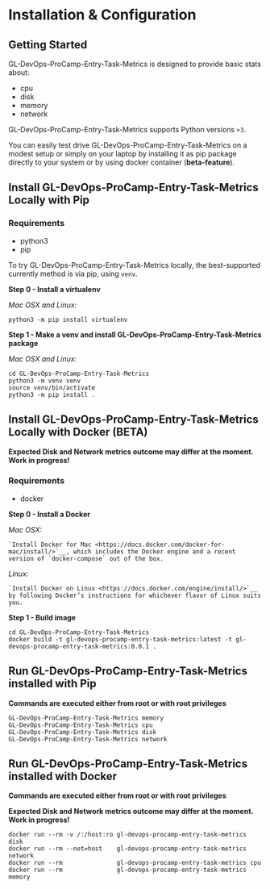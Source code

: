 # Installation & Configuration


## Getting Started

GL-DevOps-ProCamp-Entry-Task-Metrics is designed to provide basic stats about:
* cpu
* disk
* memory
* network

GL-DevOps-ProCamp-Entry-Task-Metrics supports Python versions ``>3``.

You can easily test drive GL-DevOps-ProCamp-Entry-Task-Metrics on a modest setup
or simply on your laptop by installing it as pip package directly to your system
or by using docker container (**beta-feature**).

## Install GL-DevOps-ProCamp-Entry-Task-Metrics Locally with Pip

### Requirements
* python3
* pip

To try GL-DevOps-ProCamp-Entry-Task-Metrics locally, the best-supported currently
method is via pip, using ``venv``.

**Step 0 - Install a virtualenv**

*Mac OSX and Linux:*

```commandline
python3 -m pip install virtualenv
```

**Step 1 - Make a venv and install GL-DevOps-ProCamp-Entry-Task-Metrics package**

*Mac OSX and Linux:*

```commandline
cd GL-DevOps-ProCamp-Entry-Task-Metrics
python3 -m venv venv
source venv/bin/activate
python3 -m pip install .
```

## Install GL-DevOps-ProCamp-Entry-Task-Metrics Locally with Docker (BETA)

**Expected Disk and Network metrics outcome may differ at the moment. Work in progress!**

### Requirements
* docker

**Step 0 - Install a Docker**

*Mac OSX:*

    `Install Docker for Mac <https://docs.docker.com/docker-for-mac/install/>`__, which includes the Docker engine and a recent version of `docker-compose` out of the box.

*Linux:*

    `Install Docker on Linux <https://docs.docker.com/engine/install/>`__ by following Docker’s instructions for whichever flavor of Linux suits you.

**Step 1 - Build image**

```commandline
cd GL-DevOps-ProCamp-Entry-Task-Metrics
docker build -t gl-devops-procamp-entry-task-metrics:latest -t gl-devops-procamp-entry-task-metrics:0.0.1 .
```

## Run GL-DevOps-ProCamp-Entry-Task-Metrics installed with Pip

**Commands are executed either from root or with root privileges**

```commandline
GL-DevOps-ProCamp-Entry-Task-Metrics memory
GL-DevOps-ProCamp-Entry-Task-Metrics cpu
GL-DevOps-ProCamp-Entry-Task-Metrics disk
GL-DevOps-ProCamp-Entry-Task-Metrics network
```

## Run GL-DevOps-ProCamp-Entry-Task-Metrics installed with Docker

**Commands are executed either from root or with root privileges**

**Expected Disk and Network metrics outcome may differ at the moment. Work in progress!**

```commandline
docker run --rm -v /:/host:ro gl-devops-procamp-entry-task-metrics disk
docker run --rm --net=host    gl-devops-procamp-entry-task-metrics network
docker run --rm               gl-devops-procamp-entry-task-metrics cpu
docker run --rm               gl-devops-procamp-entry-task-metrics memory
```
